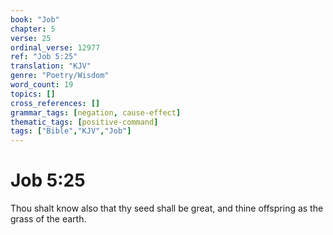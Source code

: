 ```yaml
---
book: "Job"
chapter: 5
verse: 25
ordinal_verse: 12977
ref: "Job 5:25"
translation: "KJV"
genre: "Poetry/Wisdom"
word_count: 19
topics: []
cross_references: []
grammar_tags: [negation, cause-effect]
thematic_tags: [positive-command]
tags: ["Bible","KJV","Job"]
---
```


# Job 5:25

Thou shalt know also that thy seed shall be great, and thine offspring as the grass of the earth.
